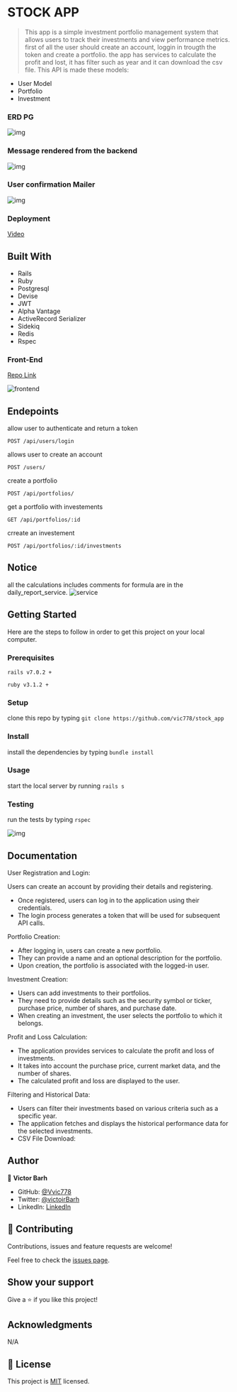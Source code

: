 # STOCK APP

> This app is a simple investment portfolio management system that allows users to track their investments and view performance metrics. first of all the user should create an account, loggin in trougth the token and create a portfolio. the app has services to calculate the profit and lost, it has filter such as year and it can download the csv file. This API is made these models:

  - User Model
  - Portfolio
  - Investment
  
### ERD PG
![img](app/assets/images/erb.png)

### Message rendered from the backend 
![img](app/assets/images/reg_res.png)

### User confirmation Mailer
![img](app/assets/images/confirm.png)

### Deployment
 [Video](https://www.loom.com/share/25504df4e78a44d8b1a2d5caa4b71c98?sid=89cf883f-b4f1-4a6b-aa26-17878595dd0c)
## Built With

- Rails
- Ruby 
- Postgresql
- Devise
- JWT
- Alpha Vantage
- ActiveRecord Serializer
- Sidekiq
- Redis
- Rspec

### Front-End
[Repo Link](https://github.com/vic778/stock_app_front)

![frontend](app/assets/images/fron.png)

## Endepoints
  allow user to authenticate and return a token

`POST /api/users/login`

allows user to create an account

`POST /users/`

create a portfolio

`POST /api/portfolios/`

get a portfolio with investements

`GET /api/portfolios/:id`

crreate an investement

`POST /api/portfolios/:id/investments`

## Notice
 all the calculations includes comments for formula are in the daily_report_service.
  ![service](app/assets/images/serv.png)


## Getting Started

Here are the steps to follow in order to get this project on your local computer.

### Prerequisites

`rails v7.0.2 +`

`ruby v3.1.2 +`

### Setup

clone this repo by typing `git clone https://github.com/vic778/stock_app`

### Install

install the dependencies by typing `bundle install`

### Usage

start the local server by running `rails s`

### Testing

run the tests by typing `rspec`

![img](app/assets/images/rsp.png)


## Documentation
  User Registration and Login:

Users can create an account by providing their details and registering.
  - Once registered, users can log in to the application using their credentials.
  - The login process generates a token that will be used for subsequent API calls.

Portfolio Creation:

 - After logging in, users can create a new portfolio.
 - They can provide a name and an optional description for the portfolio.
 - Upon creation, the portfolio is associated with the logged-in user.

Investment Creation:

 - Users can add investments to their portfolios.
 - They need to provide details such as the security symbol or ticker, purchase price, number of shares, and purchase date.
 - When creating an investment, the user selects the portfolio to which it belongs.

Profit and Loss Calculation:

 - The application provides services to calculate the profit and loss of investments.
 - It takes into account the purchase price, current market data, and the number of shares.
 - The calculated profit and loss are displayed to the user.

Filtering and Historical Data:

 - Users can filter their investments based on various criteria such as a specific year.
 - The application fetches and displays the historical performance data for the selected investments.
 - CSV File Download:


## Author

👤 **Victor Barh**

- GitHub: [@Vvic778](https://github.com/vic778)
- Twitter: [@victoirBarh](https://twitter.com/)
- LinkedIn: [LinkedIn](https://linkedin.com/in/victoir-barh)

## 🤝 Contributing

Contributions, issues and feature requests are welcome!

Feel free to check the [issues page](issues/).

## Show your support

Give a ⭐️ if you like this project!

## Acknowledgments

 N/A

## 📝 License

This project is [MIT](lic.url) licensed.
